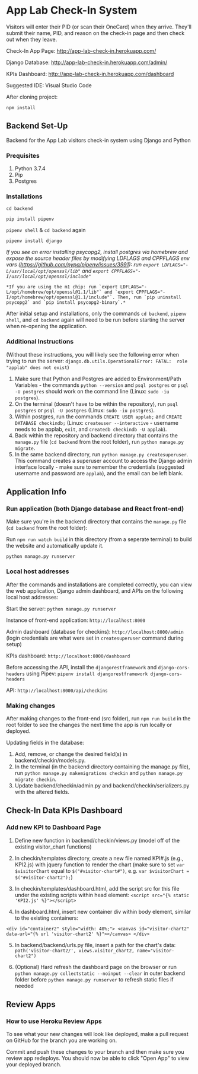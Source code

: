 # App Lab Check-In System

Visitors will enter their PID (or scan their OneCard) when they arrive. 
They'll submit their name, PID, and reason on the check-in page and then check out when they leave. 

Check-In App Page: http://app-lab-check-in.herokuapp.com/

Django Database: http://app-lab-check-in.herokuapp.com/admin/

KPIs Dashboard: http://app-lab-check-in.herokuapp.com/dashboard

Suggested IDE: Visual Studio Code

After cloning project:

`npm install`

## Backend Set-Up

Backend for the App Lab visitors check-in system using Django and Python

### Prequisites
1. Python 3.7.4
2. Pip
3. Postgres

### Installations

`cd backend`

`pip install pipenv`

`pipenv shell` & `cd backend` again

`pipenv install django`

 *If you see an error installing psycopg2, install postgres via homebrew and expose the source header files by modifying LDFLAGS and CPPFLAGS env vars (https://github.com/pypa/pipenv/issues/3991): run `export LDFLAGS="-L/usr/local/opt/openssl/lib"` and `export CPPFLAGS="-I/usr/local/opt/openssl/include"`*

    *If you are using the m1 chip: run `export LDFLAGS="-L/opt/homebrew/opt/openssl@1.1/lib"` and `export CPPFLAGS="-I/opt/homebrew/opt/openssl@1.1/include"`. Then, run `pip uninstall psycopg2` and `pip install psycopg2-binary`.*
 
After initial setup and installations, only the commands `cd backend`, `pipenv shell`, and `cd backend` again will need to be run before starting the server when re-opening the application. 

### Additional Instructions

(Without these instructions, you will likely see the following error when trying to run the server: `django.db.utils.OperationalError: FATAL:  role "applab" does not exist`)

1. Make sure that Python and Postgres are added to Environment/Path Variables - the commands `python --version` and `psql postgres` or `psql -U postgres` should work on the command line (Linux: `sudo -iu postgres`). 
2. On the terminal (doesn't have to be within the repository), run `psql postgres` or `psql -U postgres` (Linux: `sudo -iu postgres`). 
3. Within postgres, run the commands `CREATE USER applab;` and `CREATE DATABASE checkindb;` (Linux: `createuser --interactive` - username needs to be applab, `exit`, and `createdb checkindb -U applab`).
4. Back within the repository and backend directory that contains the `manage.py` file (`cd backend` from the root folder), run `python manage.py migrate`.
5. In the same backend directory, run `python manage.py createsuperuser`. This command creates a superuser account to access the Django admin interface locally - make sure to remember the credentials (suggested username and password are `applab`), and the email can be left blank. 

## Application Info

### Run application (both Django database and React front-end)

Make sure you're in the backend directory that contains the `manage.py` file (`cd backend` from the root folder):

Run `npm run watch build` in this directory (from a seperate terminal) to build the website and automatically update it.

`python manage.py runserver`

### Local host addresses

After the commands and installations are completed correctly, you can view the web application, Django admin dashboard, and APIs on the following local host addresses:

Start the server: `python manage.py runserver`

Instance of front-end application: `http://localhost:8000`

Admin dashboard (database for checkins): `http://localhost:8000/admin` (login credentials are what were set in `createsuperuser` command during setup)

KPIs dashboard: `http://localhost:8000/dashboard`

Before accessing the API, install the `djangorestframework` and `django-cors-headers` using Pipev:
`pipenv install djangorestframework django-cors-headers`

API: `http://localhost:8000/api/checkins`

### Making changes

After making changes to the front-end (src folder), run `npm run build` in the root folder to see the changes the next time the app is run locally or deployed. 

Updating fields in the database:

1. Add, remove, or change the desired field(s) in backend/checkin/models.py.
2. In the terminal (in the backend directory containing the manage.py file), run `python manage.py makemigrations checkin` and `python manage.py migrate checkin`.
3. Update backend/checkin/admin.py and backend/checkin/serializers.py with the altered fields. 

## Check-In Data KPIs Dashboard

 ### Add new KPI to Dashboard Page

1) Define new function in backend/checkin/views.py (model off of the existing visitor_chart functions)

2) In checkin/templates directory, create a new file named KPI#.js (e.g., KPI2.js) with jquery function to render the chart (make sure to set `var $visitorChart` equal to `$("#visitor-chart#")`, e.g. `var $visitorChart = $("#visitor-chart2");`)

3) In checkin/templates/dashboard.html, add the script src for this file under the existing scripts within head element: `<script src="{% static 'KPI2.js' %}"></script>`

4) In dashboard.html, insert new container div within body element, similar to the existing containers: 

`<div id="container2" style="width: 40%;"> <canvas id="visitor-chart2" data-url="{% url 'visitor-chart2' %}"></canvas> </div>`

5) In backend/backend/urls.py file, insert a path for the chart's data: `path('visitor-chart2/', views.visitor_chart2, name="visitor-chart2")`

6) (Optional) Hard refresh the dashboard page on the browser or run `python manage.py collectstatic --noinput --clear` in outer backend folder before `python manage.py runserver` to refresh static files if needed 

## Review Apps

 ### How to use Heroku Review Apps

 To see what your new changes will look like deployed, make a pull request on GitHub for the branch you are working on.

 Commit and push these changes to your branch and then make sure you review app redeploys. You should now be able to click "Open App" to view your deployed branch.
